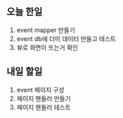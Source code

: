 ## 오늘 한일
1. event mapper 만들기
2. event db에 더미 데이터 만들고 테스트
3. 뷰로 화면이 뜨는거 확인

## 내일 할일
1. event 페이지 구성
2. 페이지 핸들러 만들기
3. 페이지 핸들러 테스트